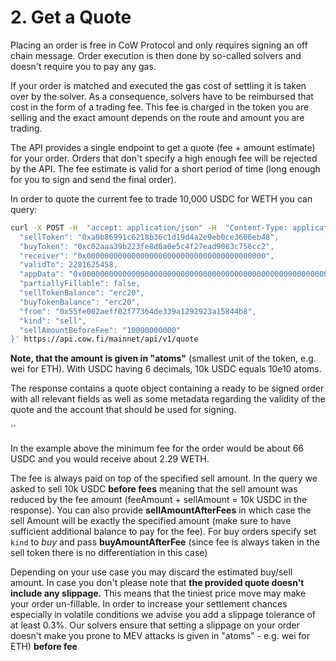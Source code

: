 # 2. Get a Quote

Placing an order is free in CoW Protocol and only requires signing an off chain message. Order execution is then done by so-called solvers and doesn't require you to pay any gas.

If your order is matched and executed the gas cost of settling it is taken over by the solver. As a consequence, solvers have to be reimbursed that cost in the form of a trading fee. This fee is charged in the token you are selling and the exact amount depends on the route and amount you are trading.

The API provides a single endpoint to get a quote (fee + amount estimate) for your order. Orders that don't specify a high enough fee will be rejected by the API. The fee estimate is valid for a short period of time (long enough for you to sign and send the final order).

In order to quote the current fee to trade 10,000 USDC for WETH you can query:

```bash
curl -X POST -H  "accept: application/json" -H  "Content-Type: application/json"  -d '{
  "sellToken": "0xa0b86991c6218b36c1d19d4a2e9eb0ce3606eb48",
  "buyToken": "0xc02aaa39b223fe8d0a0e5c4f27ead9083c756cc2",
  "receiver": "0x0000000000000000000000000000000000000000",
  "validTo": 2281625458,
  "appData": "0x0000000000000000000000000000000000000000000000000000000000000000",
  "partiallyFillable": false,
  "sellTokenBalance": "erc20",
  "buyTokenBalance": "erc20",
  "from": "0x55fe002aeff02f77364de339a1292923a15844b8",
  "kind": "sell",
  "sellAmountBeforeFee": "10000000000"
}' https://api.cow.fi/mainnet/api/v1/quote
```

**Note, that the amount is given in "atoms"** (smallest unit of the token, e.g. wei for ETH). With USDC having 6 decimals, 10k USDC equals 10e10 atoms.

The response contains a quote object containing a ready to be signed order with all relevant fields as well as some metadata regarding the validity of the quote and the account that should be used for signing.

\`\`

In the example above the minimum fee for the order would be about 66 USDC and you would receive about 2.29 WETH.

The fee is always paid on top of the specified sell amount. In the query we asked to sell 10k USDC **before fees** meaning that the sell amount was reduced by the fee amount (feeAmount + sellAmount = 10k USDC in the response). You can also provide **sellAmountAfterFees** in which case the sell Amount will be exactly the specified amount (make sure to have sufficient additional balance to pay for the fee). For buy orders specify set `kind` to _buy_ and pass **buyAmountAfterFee** (since fee is always taken in the sell token there is no differentiation in this case)

Depending on your use case you may discard the estimated buy/sell amount. In case you don't please note that **the provided quote doesn't include any slippage.** This means that the tiniest price move may make your order un-fillable. In order to increase your settlement chances especially in volatile conditions we advise you add a slippage tolerance of at least 0.3%. Our solvers ensure that setting a slippage on your order doesn't make you prone to MEV attacks is given in "atoms" - e.g. wei for ETH) **before fee**

